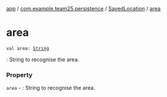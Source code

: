 [app](../../index.md) / [com.example.team25.persistence](../index.md) / [SavedLocation](index.md) / [area](./area.md)

# area

`val area: `[`String`](https://kotlinlang.org/api/latest/jvm/stdlib/kotlin/-string/index.html)

: String to recognise the area.

### Property

`area` - : String to recognise the area.